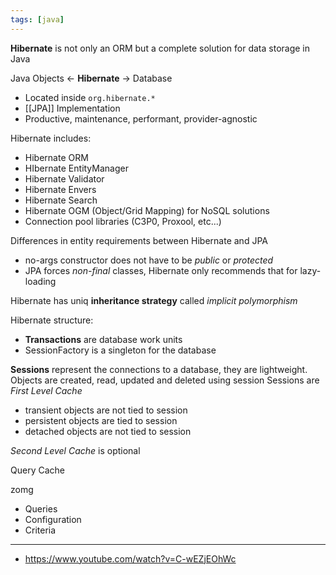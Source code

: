 ```yaml
---
tags: [java]
---
```


**Hibernate** is not only an ORM but a complete solution for data storage in Java

Java Objects <- **Hibernate** -> Database

- Located inside `org.hibernate.*`
- [[JPA]] Implementation
- Productive, maintenance, performant, provider-agnostic

Hibernate includes:

- Hibernate ORM
- HIbernate EntityManager
- Hibernate Validator
- Hibernate Envers
- Hibernate Search
- Hibernate OGM (Object/Grid Mapping) for NoSQL solutions
- Connection pool libraries (C3P0, Proxool, etc...)

Differences in entity requirements between Hibernate and JPA

- no-args constructor does not have to be *public* or *protected*
- JPA forces *non-final* classes, Hibernate only recommends that for lazy-loading

Hibernate has uniq **inheritance strategy** called *implicit polymorphism*


Hibernate structure:

- **Transactions** are database work units
- SessionFactory is a singleton for the database


**Sessions** represent the connections to a database, they are lightweight. Objects are created, read, updated and deleted using session
Sessions are *First Level Cache*

- transient objects are not tied to session
- persistent objects are tied to session
- detached objects are not tied to session


*Second Level Cache* is optional


Query Cache


zomg

- Queries 
- Configuration
- Criteria

---

- https://www.youtube.com/watch?v=C-wEZjEOhWc